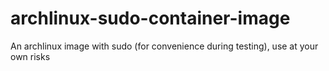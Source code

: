 # archlinux-sudo-container-image
An archlinux image with sudo (for convenience during testing), use at your own risks
